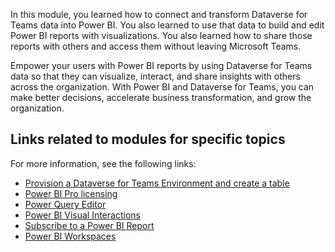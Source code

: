 In this module, you learned how to connect and transform Dataverse for Teams data into Power BI. You also learned to use that data to build and edit Power BI reports with visualizations. You also learned how to share those reports with others and access them without leaving Microsoft Teams.

Empower your users with Power BI reports by using Dataverse for Teams data so that they can visualize, interact, and share insights with others across the organization. With Power BI and Dataverse for Teams, you can make better decisions, accelerate business transformation, and grow the organization.

## Links related to modules for specific topics
For more information, see the following links:

- [Provision a Dataverse for Teams Environment and create a table](/training/modules/get-started-dataverse-teams//?azure-portal=true)
- [Power BI Pro licensing](/power-bi/admin/service-admin-licensing-organization/?azure-portal=true)
- [Power Query Editor](/power-bi/transform-model/desktop-query-overview/?azure-portal=true)
- [Power BI Visual Interactions](/power-bi/create-reports/service-reports-visual-interactions/?azure-portal=true)
- [Subscribe to a Power BI Report](/power-bi/consumer/end-user-subscribe/?azure-portal=true)
- [Power BI Workspaces](/power-bi/collaborate-share/service-create-the-new-workspaces/?azure-portal=true)
